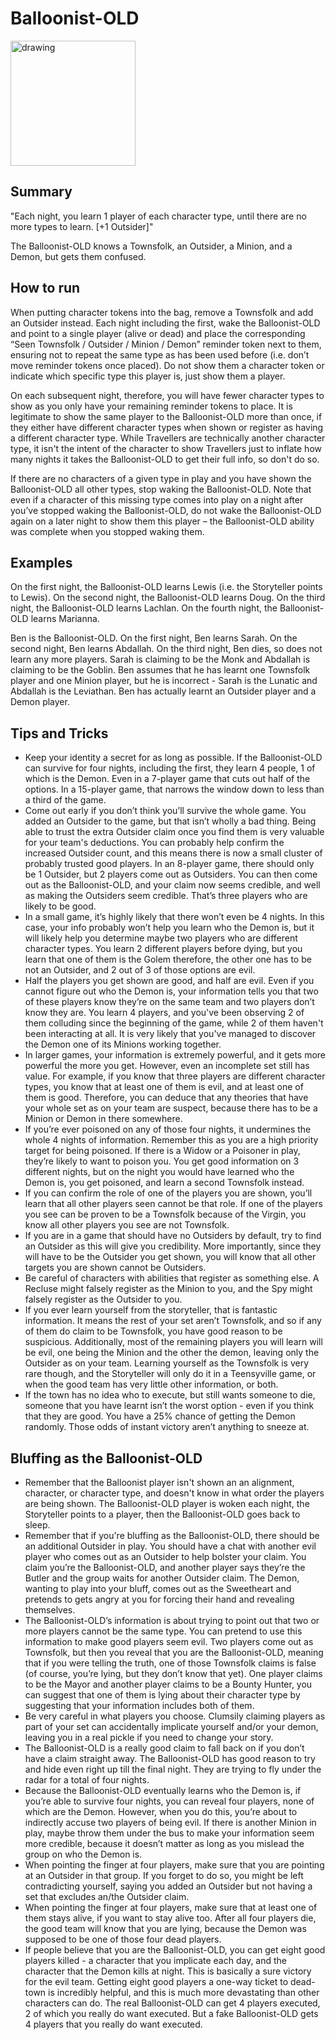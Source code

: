 # Balloonist-OLD

<img src="https://wiki.bloodontheclocktower.com/images/c/cb/Icon_balloonist.png" alt="drawing" width="200"/>

## Summary
"Each night, you learn 1 player of each character type, until there are no more types to learn. [+1 Outsider]"

The Balloonist-OLD knows a Townsfolk, an Outsider, a Minion, and a Demon, but gets them confused.

## How to run
When putting character tokens into the bag, remove a Townsfolk and add an Outsider instead. Each night including the first, wake the Balloonist-OLD and point to a single player (alive or dead) and place the corresponding “Seen Townsfolk / Outsider / Minion / Demon” reminder token next to them, ensuring not to repeat the same type as has been used before (i.e. don’t move reminder tokens once placed). Do not show them a character token or indicate which specific type this player is, just show them a player.

On each subsequent night, therefore, you will have fewer character types to show as you only have your remaining reminder tokens to place. It is legitimate to show the same player to the Balloonist-OLD more than once, if they either have different character types when shown or register as having a different character type. While Travellers are technically another character type, it isn't the intent of the character to show Travellers just to inflate how many nights it takes the Balloonist-OLD to get their full info, so don't do so.

If there are no characters of a given type in play and you have shown the Balloonist-OLD all other types, stop waking the Balloonist-OLD. Note that even if a character of this missing type comes into play on a night after you’ve stopped waking the Balloonist-OLD, do not wake the Balloonist-OLD again on a later night to show them this player – the Balloonist-OLD ability was complete when you stopped waking them.

## Examples

On the first night, the Balloonist-OLD learns Lewis (i.e. the Storyteller points to Lewis). On the second night, the Balloonist-OLD learns Doug. On the third night, the Balloonist-OLD learns Lachlan. On the fourth night, the Balloonist-OLD learns Marianna.

Ben is the Balloonist-OLD. On the first night, Ben learns Sarah. On the second night, Ben learns Abdallah. On the third night, Ben dies, so does not learn any more players. Sarah is claiming to be the Monk and Abdallah is claiming to be the Goblin. Ben assumes that he has learnt one Townsfolk player and one Minion player, but he is incorrect - Sarah is the Lunatic and Abdallah is the Leviathan. Ben has actually learnt an Outsider player and a Demon player.

## Tips and Tricks

- Keep your identity a secret for as long as possible. If the Balloonist-OLD can survive for four nights, including the first, they learn 4 people, 1 of which is the Demon. Even in a 7-player game that cuts out half of the options. In a 15-player game, that narrows the window down to less than a third of the game.
- Come out early if you don’t think you’ll survive the whole game. You added an Outsider to the game, but that isn’t wholly a bad thing. Being able to trust the extra Outsider claim once you find them is very valuable for your team's deductions. You can probably help confirm the increased Outsider count, and this means there is now a small cluster of probably trusted good players. In an 8-player game, there should only be 1 Outsider, but 2 players come out as Outsiders. You can then come out as the Balloonist-OLD, and your claim now seems credible, and well as making the Outsiders seem credible. That’s three players who are likely to be good.
- In a small game, it’s highly likely that there won’t even be 4 nights. In this case, your info probably won’t help you learn who the Demon is, but it will likely help you determine maybe two players who are different character types. You learn 2 different players before dying, but you learn that one of them is the Golem therefore, the other one has to be not an Outsider, and 2 out of 3 of those options are evil.
- Half the players you get shown are good, and half are evil. Even if you cannot figure out who the Demon is, your information tells you that two of these players know they’re on the same team and two players don’t know they are. You learn 4 players, and you've been observing 2 of them colluding since the beginning of the game, while 2 of them haven't been interacting at all. It is very likely that you've managed to discover the Demon one of its Minions working together.
- In larger games, your information is extremely powerful, and it gets more powerful the more you get. However, even an incomplete set still has value. For example, if you know that three players are different character types, you know that at least one of them is evil, and at least one of them is good. Therefore, you can deduce that any theories that have your whole set as on your team are suspect, because there has to be a Minion or Demon in there somewhere.
- If you’re ever poisoned on any of those four nights, it undermines the whole 4 nights of information. Remember this as you are a high priority target for being poisoned. If there is a Widow or a Poisoner in play, they’re likely to want to poison you. You get good information on 3 different nights, but on the night you would have learned who the Demon is, you get poisoned, and learn a second Townsfolk instead.
- If you can confirm the role of one of the players you are shown, you’ll learn that all other players seen cannot be that role. If one of the players you see can be proven to be a Townsfolk because of the Virgin, you know all other players you see are not Townsfolk.
- If you are in a game that should have no Outsiders by default, try to find an Outsider as this will give you credibility. More importantly, since they will have to be the Outsider you get shown, you will know that all other targets you are shown cannot be Outsiders.
- Be careful of characters with abilities that register as something else. A Recluse might falsely register as the Minion to you, and the Spy might falsely register as the Outsider to you.
- If you ever learn yourself from the storyteller, that is fantastic information. It means the rest of your set aren’t Townsfolk, and so if any of them do claim to be Townsfolk, you have good reason to be suspicious. Additionally, most of the remaining players you will learn will be evil, one being the Minion and the other the demon, leaving only the Outsider as on your team. Learning yourself as the Townsfolk is very rare though, and the Storyteller will only do it in a Teensyville game, or when the good team has very little other information, or both.
- If the town has no idea who to execute, but still wants someone to die, someone that you have learnt isn’t the worst option - even if you think that they are good. You have a 25% chance of getting the Demon randomly. Those odds of instant victory aren’t anything to sneeze at.

## Bluffing as the Balloonist-OLD

- Remember that the Balloonist player isn't shown an an alignment, character, or character type, and doesn't know in what order the players are being shown. The Balloonist-OLD player is woken each night, the Storyteller points to a player, then the Balloonist-OLD goes back to sleep.
- Remember that if you're bluffing as the Balloonist-OLD, there should be an additional Outsider in play. You should have a chat with another evil player who comes out as an Outsider to help bolster your claim. You claim you’re the Balloonist-OLD, and another player says they’re the Butler and the group waits for another Outsider claim. The Demon, wanting to play into your bluff, comes out as the Sweetheart and pretends to gets angry at you for forcing their hand and revealing themselves.
- The Balloonist-OLD’s information is about trying to point out that two or more players cannot be the same type. You can pretend to use this information to make good players seem evil. Two players come out as Townsfolk, but then you reveal that you are the Balloonist-OLD, meaning that if you were telling the truth, one of those Townsfolk claims is false (of course, you’re lying, but they don’t know that yet). One player claims to be the Mayor and another player claims to be a Bounty Hunter, you can suggest that one of them is lying about their character type by suggesting that your information includes both of them.
- Be very careful in what players you choose. Clumsily claiming players as part of your set can accidentally implicate yourself and/or your demon, leaving you in a real pickle if you need to change your story.
- The Balloonist-OLD is a really good claim to fall back on if you don’t have a claim straight away. The Balloonist-OLD has good reason to try and hide even right up till the final night. They are trying to fly under the radar for a total of four nights.
- Because the Balloonist-OLD eventually learns who the Demon is, if you’re able to survive four nights, you can reveal four players, none of which are the Demon. However, when you do this, you’re about to indirectly accuse two players of being evil. If there is another Minion in play, maybe throw them under the bus to make your information seem more credible, because it doesn’t matter as long as you mislead the group on who the Demon is.
- When pointing the finger at four players, make sure that you are pointing at an Outsider in that group. If you forget to do so, you might be left contradicting yourself, saying you added an Outsider but not having a set that excludes an/the Outsider claim.
- When pointing the finger at four players, make sure that at least one of them stays alive, if you want to stay alive too. After all four players die, the good team will know that you are lying, because the Demon was supposed to be one of those four dead players.
- If people believe that you are the Balloonist-OLD, you can get eight good players killed - a character that you implicate each day, and the character that the Demon kills at night. This is basically a sure victory for the evil team. Getting eight good players a one-way ticket to dead-town is incredibly helpful, and this is much more devastating than other characters can do. The real Balloonist-OLD can get 4 players executed, 2 of which you really do want executed. But a fake Balloonist-OLD gets 4 players that you really do want executed.
